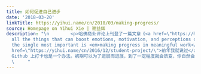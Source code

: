 ```yaml
---
title: 如何促进自己进步
date: '2018-03-20'
linkTitle: https://yihui.name/cn/2018/03/making-progress/
source: Homepage on Yihui Xie | 谢益辉
description: "\n        <p>哈佛商业评论上刊登了一篇文章《<a href=\"https://hbr.org/2011/05/the-power-of-small-wins\">小赢的力量</a>》，点明了一个我十几年前就看清了的人生奥义——所谓的“进展原则”：</p>\n\n<blockquote>\n<p>Of
  all the things that can boost emotions, motivation, and perceptions during a workday,
  the single most important is <em>making progress in meaningful work</em>.</p>\n</blockquote>\n\n<p>文中讲，对于知识工作者，高压和大棒策略并不能让他们高效产出，只有在内心愉悦、有正能量的条件下才能更高效地产出。正能量源自哪里呢？作者说是在有意义的工作上取得的进展，哪怕是小进展。这里有两个关键词，一是有意义的工作，二是进展。乔帮主挖人问的那个经典问题“你是想在那边一辈子卖糖水还是过来跟我改变世界”，本质就是在描述有意义的工作。</p>\n\n<p>相应地，对管理者来说，如果想要一个机构有更高效的产出，那么就应该从这两方面入手：一是要让员工感到自己的工作的意义；二是管理进展，而不要管理人（管好进展就足够，对下属可尽量放权，只要他们能持续显示进展）。</p>\n\n<p>很多人觉得自己的人生平淡甚至是平庸，应该就是因为没有找到工作的意义，以及没有养成记录进展的习惯。前者我没什么建议，它有一定的运气成分，万一没撞上有意义的工作，只能要么苦苦找寻一个意义，要么换一份工作。后者我有具体的建议，就是把你做的事情写下来。不要只是睡前躺床上想想，一定要写下来；无论大小事，无论是想法还是实践，一律都写下来。<a
  href=\"https://yihui.name/cn/2016/12/student-project/\">前年我就说过</a>，在一个人没发迹之前，不妨先写一份简历，然后把人生下一阶段的目标定在更新这份简历上，这便是在积累“进展的感觉”，它会给人进步的动力。对码农来说，每天在
  Github 上打卡也是一个办法。初期可以为了进展而进展，到了一定程度就会质变，你自然会变得与众不同，能有几个拿得出手的数字。</p>\n\n        \n
  \     "
---
```

